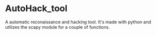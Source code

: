 # AutoHack_tool
A automatic reconaissance and hacking tool. It's made with python and utilizes the scapy module for a couple of functions.
